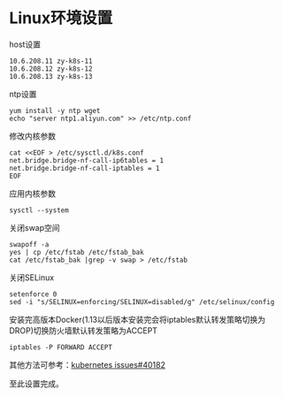 # Linux环境设置

host设置

``` shell
10.6.208.11 zy-k8s-11
10.6.208.12 zy-k8s-12
10.6.208.13 zy-k8s-13
```

ntp设置

``` shell
yum install -y ntp wget
echo "server ntp1.aliyun.com" >> /etc/ntp.conf
```

修改内核参数

``` shell
cat <<EOF > /etc/sysctl.d/k8s.conf 
net.bridge.bridge-nf-call-ip6tables = 1 
net.bridge.bridge-nf-call-iptables = 1 
EOF
```

应用内核参数

```
sysctl --system
```

关闭swap空间

``` shell
swapoff -a
yes | cp /etc/fstab /etc/fstab_bak
cat /etc/fstab_bak |grep -v swap > /etc/fstab
```

关闭SELinux

``` shell
setenforce 0
sed -i "s/SELINUX=enforcing/SELINUX=disabled/g" /etc/selinux/config
```

安装完高版本Docker(1.13以后版本安装完会将iptables默认转发策略切换为DROP)切换防火墙默认转发策略为ACCEPT
``` shell
iptables -P FORWARD ACCEPT
```

其他方法可参考：[kubernetes issues#40182](https://github.com/kubernetes/kubernetes/issues/40182)

至此设置完成。